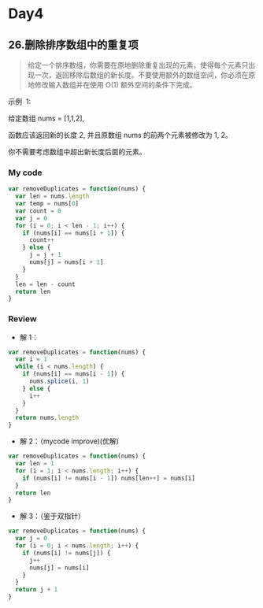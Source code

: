 # Day4

## 26.删除排序数组中的重复项

> 给定一个排序数组，你需要在原地删除重复出现的元素，使得每个元素只出现一次，返回移除后数组的新长度。不要使用额外的数组空间，你必须在原地修改输入数组并在使用 O(1) 额外空间的条件下完成。

示例  1:

给定数组 nums = [1,1,2],

函数应该返回新的长度 2, 并且原数组 nums 的前两个元素被修改为 1, 2。

你不需要考虑数组中超出新长度后面的元素。

### My code

```js
var removeDuplicates = function(nums) {
  var len = nums.length
  var temp = nums[0]
  var count = 0
  var j = 0
  for (i = 0; i < len - 1; i++) {
    if (nums[i] == nums[i + 1]) {
      count++
    } else {
      j = j + 1
      nums[j] = nums[i + 1]
    }
  }
  len = len - count
  return len
}
```

### Review

- 解 1：

```js
var removeDuplicates = function(nums) {
  var i = 1
  while (i < nums.length) {
    if (nums[i] == nums[i - 1]) {
      nums.splice(i, 1)
    } else {
      i++
    }
  }
  return nums.length
}
```

- 解 2：（mycode improve)(优解)

```js
var removeDuplicates = function(nums) {
  var len = 1
  for (i = 1; i < nums.length; i++) {
    if (nums[i] != nums[i - 1]) nums[len++] = nums[i]
  }
  return len
}
```

- 解 3：（鉴于双指针）

```js
var removeDuplicates = function(nums) {
  var j = 0
  for (i = 0; i < nums.length; i++) {
    if (nums[i] != nums[j]) {
      j++
      nums[j] = nums[i]
    }
  }
  return j + 1
}
```
